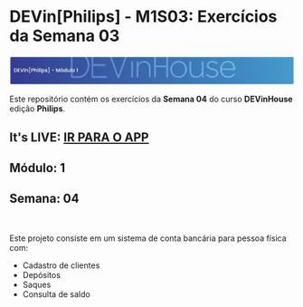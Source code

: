 # DEVin[Philips] - M1S03: Exercícios da Semana 03

![Afafa](../images/dih.png)


 Este repositório contém os exercícios da <strong>Semana 04</strong> do curso <strong>DEVinHouse</strong>  edição <strong>Philips</strong>.

## It's LIVE: [IR PARA O APP](https://dih-philips-week-exercises.herokuapp.com/M1S04/index.html)


## Módulo: 1

## Semana: 04

<br>

Este projeto consiste em um sistema de conta bancária para pessoa física com:

- Cadastro de clientes
- Depósitos
- Saques
- Consulta de saldo
